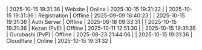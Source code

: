 | 2025-10-15 19:31:36 | Website | Online | 2025-10-15 19:31:32 |
| 2025-10-15 19:31:36 | Registration | Offline | 2025-09-09 16:40:23 |
| 2025-10-15 19:31:36 | Auth Server | Offline | 2025-08-18 09:33:31 |
| 2025-10-15 19:31:36 | Kezan (PvE) | Offline | 2025-10-11 12:51:30 |
| 2025-10-15 19:31:36 | Gurubashi (PvP) | Offline | 2025-08-23 21:44:06 |
| 2025-10-15 19:31:36 | Cloudflare | Online | 2025-10-15 19:31:32 |
